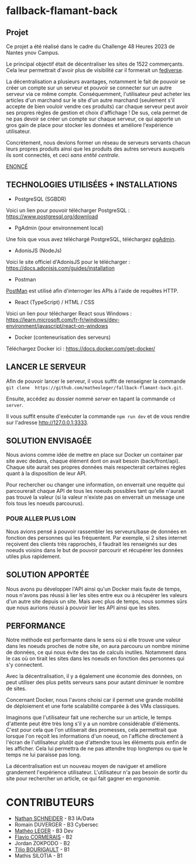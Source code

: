# fallback-flamant-back

## Projet
Ce projet a été réalisé dans le cadre du Challenge 48 Heures 2023 de Nantes ynov Campus.

Le principal objectif était de décentraliser les sites de 1522 commerçants. Cela leur permettrait d'avoir plus de visibilité car il formerait un [fediverse]("https://serveur410.com/le-fediverse-cest-quoi-et-comment-lutiliser/").

La décentralisation a plusieurs avantages, notamment le fait de pouvoir se créer un compte sur un serveur et pouvoir se connecter sur un autre serveur via ce même compte. Conséquemment, l'utilisateur peut acheter les articles d'un marchand sur le site d'un autre marchand (seulement s'il accepte de bien vouloir vendre ces produits) car chaque serveur peut avoir ses propres règles de gestion et choix d'affichage ! De sus, cela permet de ne pas devoir se créer un compte sur chaque serveur, ce qui apporte un gros gain de place pour stocker les données et améliore l'expérience utilisateur.

Concrètement, nous devions former un réseau de serveurs servants chacun leurs propres produits ainsi que les produits des autres serveurs auxquels ils sont connectés, et ceci *sans entité centrale*.

[ENONCÉ](https://tardigrade.land/campus/0/module/7/assignment/0?share=72c63dde-8aac-4a34-8ca4-dc36851b137f)

## TECHNOLOGIES UTILISÉES + INSTALLATIONS

* PostgreSQL (SGBDR)

Voici un lien pour pouvoir télécharger PostgreSQL : https://www.postgresql.org/download

* PgAdmin (pour environnement local)

Une fois que vous avez téléchargé PostgreSQL, téléchargez [pgAdmin](https://www.postgresql.org/ftp/pgadmin/pgadmin4/v6.19/).

* AdonisJS (NodeJs)

Voici le site officiel d'AdonisJS pour le télécharger : https://docs.adonisjs.com/guides/installation

* Postman

[PostMan](https://www.postman.com/downloads/) est utilisé afin d'interroger les APIs à l'aide de requêtes HTTP.

* React (TypeScript) / HTML / CSS

Voici un lien pour télécharger React sous Windows : https://learn.microsoft.com/fr-fr/windows/dev-environment/javascript/react-on-windows

* Docker (conteneurisation des serveurs)

Téléchargez Docker ici : https://docs.docker.com/get-docker/

## LANCER LE SERVEUR 

Afin de pouvoir lancer le serveur, il vous suffit de renseigner la commande ``` git clone  https://github.com/matheoleger/fallback-flamant-back.git```.

Ensuite, accédez au dossier nommé *server* en tapant la commande ```cd server```.

Il vous suffit ensuite d'exécuter la commande ```npm run dev``` et de vous rendre sur l'adresse http://127.0.0.1:3333.

## SOLUTION ENVISAGÉE

Nous avions comme idée de mettre en place sur Docker un container par site avec dedans, chaque élément dont on avait besoin (back/front/api). Chaque site aurait ses propres données mais respecterait certaines règles quant à la disposition de leur API.

Pour rechercher ou changer une information, on enverrait une requête qui parcourerait chaque API de tous les noeuds possibles tant qu'elle n'aurait pas trouvé la valeur (si la valeur n'existe pas on enverrait un message une fois tous les noeuds parcourus).

### POUR ALLER PLUS LOIN 

Nous avions pensé à pouvoir rassembler les serveurs/base de données en fonction des personnes qui les fréquentent. Par exemple, si 2 sites internet reçoivent des clients très rapprochés, il faudrait les renseignés sur des noeuds voisins dans le but de pouvoir parcourir et récupérer les données utiles plus rapidement.

## SOLUTION APPORTÉE 

Nous avons pu développer l'API ainsi qu'un Docker mais faute de temps, nous n'avons pas réussi à lier les sites entre eux ou à récupérer les valeurs d'un autre site depuis un site. Mais avec plus de temps, nous sommes sûrs que nous aurions réussi à pouvoir lier les API ainsi que les sites.

## PERFORMANCE 

Notre méthode est performante dans le sens où si elle trouve une valeur dans les noeuds proches de notre site, on aura parcouru un nombre minime de données, ce qui nous évite des tas de calculs inutiles. Notamment dans le cas où on tirait les sites dans les noeuds en fonction des personnes qui s'y connectent.

Avec la décentralisation, il y a également une économie des données, on peut utiliser des plus petits serveurs sans pour autant diminuer le nombre de sites.

Concernant Docker, nous l'avons choisi car il permet une grande mobilité de déploiement et une forte scalabilité comparée à des VMs classiques.

Imaginons que l'utilisateur fait une recherche sur un article, le temps d'attente peut être très long s'il y a un nombre considérable d'éléments. C'est pour cela que l'on utiliserait des promesses, cela permettrait que lorsque l'on reçoit les informations d'un noeud, on l'affiche directement à l'écran de l'utilisateur plutôt que d'attendre tous les éléments puis enfin de les afficher. Cela lui permettra de ne pas attendre trop longtemps ou que le temps ne lui paraisse pas long.

La décentralisation est un nouveau moyen de naviguer et améliore grandement l'expérience utilisateur. L'utilisateur n'a pas besoin de sortir du site pour rechercher un article, ce qui fait gagner en ergonomie.

# CONTRIBUTEURS

* [Nathan SCHNEIDER](https://github.com/NatSch45) - B3 IA/Data
* Romain DUVERGER - B3 Cybersec
* [Mathéo LEGER](https://github.com/matheoleger) - B3 Dev
* [Flavio CORMERAIS](https://github.com/FCORMERAIS) - B2
* Jordan ZOKPODO - B2
* [Tilio BOURIGAULT](https://github.com/Tilio44) - B1
* Mathis SILOTIA - B1
